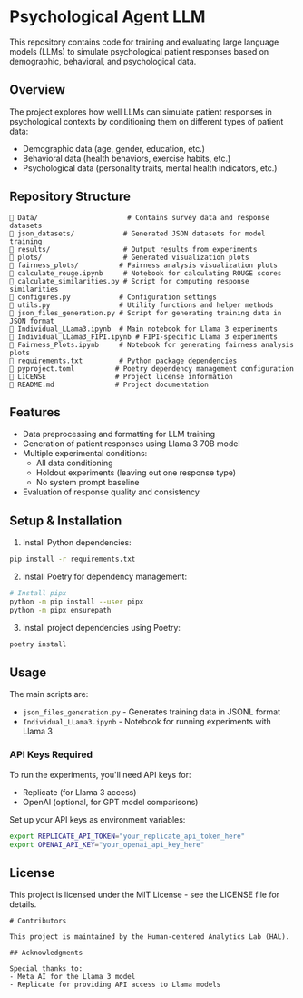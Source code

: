 # Psychological Agent LLM

This repository contains code for training and evaluating large language models (LLMs) to simulate psychological patient responses based on demographic, behavioral, and psychological data.

## Overview

The project explores how well LLMs can simulate patient responses in psychological contexts by conditioning them on different types of patient data:

- Demographic data (age, gender, education, etc.)
- Behavioral data (health behaviors, exercise habits, etc.) 
- Psychological data (personality traits, mental health indicators, etc.)

## Repository Structure

```
📂 Data/                      # Contains survey data and response datasets
📂 json_datasets/            # Generated JSON datasets for model training
📂 results/                  # Output results from experiments
📂 plots/                    # Generated visualization plots
📂 fairness_plots/          # Fairness analysis visualization plots
📜 calculate_rouge.ipynb     # Notebook for calculating ROUGE scores
📜 calculate_similarities.py # Script for computing response similarities
📜 configures.py            # Configuration settings
📜 utils.py                 # Utility functions and helper methods
📜 json_files_generation.py # Script for generating training data in JSON format
📜 Individual_LLama3.ipynb  # Main notebook for Llama 3 experiments
📜 Individual_LLama3_FIPI.ipynb # FIPI-specific Llama 3 experiments
📜 Fairness_Plots.ipynb     # Notebook for generating fairness analysis plots
📜 requirements.txt         # Python package dependencies
📜 pyproject.toml          # Poetry dependency management configuration
📜 LICENSE                 # Project license information
📜 README.md               # Project documentation
```

## Features

- Data preprocessing and formatting for LLM training
- Generation of patient responses using Llama 3 70B model
- Multiple experimental conditions:
  - All data conditioning
  - Holdout experiments (leaving out one response type)
  - No system prompt baseline
- Evaluation of response quality and consistency

## Setup & Installation

1. Install Python dependencies:
```bash
pip install -r requirements.txt
```

2. Install Poetry for dependency management:
```bash
# Install pipx
python -m pip install --user pipx
python -m pipx ensurepath

```

3. Install project dependencies using Poetry:
```bash
poetry install
```

## Usage

The main scripts are:

- `json_files_generation.py` - Generates training data in JSONL format
- `Individual_LLama3.ipynb` - Notebook for running experiments with Llama 3

### API Keys Required

To run the experiments, you'll need API keys for:
- Replicate (for Llama 3 access)
- OpenAI (optional, for GPT model comparisons)

Set up your API keys as environment variables:
```bash
export REPLICATE_API_TOKEN="your_replicate_api_token_here"
export OPENAI_API_KEY="your_openai_api_key_here"
```

## License

This project is licensed under the MIT License - see the LICENSE file for details.

```
# Contributors

This project is maintained by the Human-centered Analytics Lab (HAL).

## Acknowledgments

Special thanks to:
- Meta AI for the Llama 3 model
- Replicate for providing API access to Llama models
